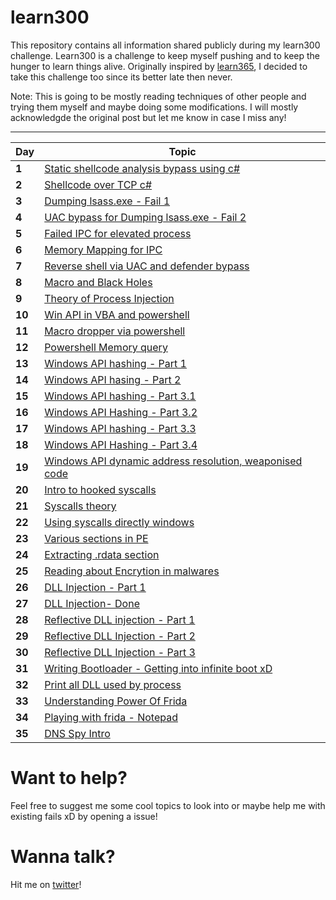 # learn300

This repository contains all information shared publicly during my learn300 challenge. Learn300 is a challenge to keep myself pushing and to keep the hunger to learn things alive. Originally inspired by [learn365](https://github.com/harsh-bothra/learn365), I decided to take this challenge too since its better late then never.


Note: This is going to be mostly reading techniques of other people and trying them myself and maybe doing some modifications. I will mostly acknowledgde the original post but let me know in case I miss any! 

---
Day | Topic
--- | ----
**1** | [Static shellcode analysis bypass using c#](/days/day1.md)
**2** | [Shellcode over TCP c#](/days/day2.md)
**3** | [Dumping lsass.exe - Fail 1](/days/day3.md)
**4** | [UAC bypass for Dumping lsass.exe - Fail 2](/days/day4.md)
**5** | [Failed IPC for elevated process](/days/day5.md)
**6** | [Memory Mapping for IPC](/days/day6.md)
**7** | [Reverse shell via UAC and defender bypass](/days/day7.md)
**8** | [Macro and Black Holes](/days/day8.md)
**9** | [Theory of Process Injection](/days/day9.md)
**10**| [Win API in VBA and powershell](/days/day10.md)
**11**| [Macro dropper via powershell](/days/day11.md)
**12**| [Powershell Memory query](/days/day12.md)
**13**| [Windows API hashing - Part 1](/days/day13.md)
**14**| [Windows API hasing - Part 2](/days/day14.md)
**15**| [Windows API hashing - Part 3.1](/days/day15.md)
**16**| [Windows API Hashing - Part 3.2](/days/day16.md)
**17**| [Windows API hashing - Part 3.3](/days/day17.md)
**18**| [Windows API Hashing - Part 3.4](/days/day18.md)
**19**| [Windows API dynamic address resolution, weaponised code](/days/day19.md)
**20**| [Intro to hooked syscalls](/days/day20.md)
**21**| [Syscalls theory](/days/day21.md)
**22**| [Using syscalls directly windows](/days/day22.md)
**23**| [Various sections in PE](/days/day23.md)
**24**| [Extracting .rdata section](/days/day24.md)
**25**| [Reading about Encrytion in malwares](/days/day25.md)
**26**| [DLL Injection - Part 1](/days/day26.md)
**27**| [DLL Injection- Done](/days/day27.md)
**28**| [Reflective DLL injection - Part 1](/days/day28.md)
**29**| [Reflective DLL Injection - Part 2](/days/day29.md)
**30**| [Reflective DLL Injection - Part 3](/days/day30.md)
**31**| [Writing Bootloader - Getting into infinite boot xD](/days/day31.md)
**32**| [Print all DLL used by process](/days/day32.md)
**33**| [Understanding Power Of Frida](/days/day33.md)
**34**| [Playing with frida - Notepad](/days/day34.md)
**35**| [DNS Spy Intro](/days/day35.md)

# Want to help?

Feel free to suggest me some cool topics to look into or maybe help me with existing fails xD by opening a issue! 
 
# Wanna talk?

Hit me on [twitter](https://twitter.com/gh0st_R1d3r_0x9)!
